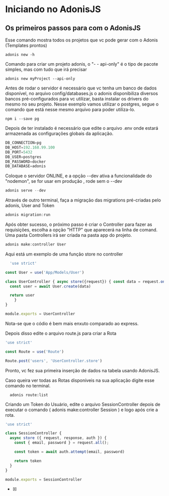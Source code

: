# Iniciando no AdonisJS

## Os primeiros passos para com o AdonisJS

Esse comando mostra todos os projetos que vc pode gerar com o Adonis (Templates prontos)

```
adonis new -h
```

Comando para criar um projeto adonis, o "- - api-only" é o tipo de pacote simples, mas com tudo que irá precisar

```
adonis new myProject --api-only
```

Antes de rodar o servidor é necessário que vc tenha um banco de dados disponível, no arquivo  config/databases.js o adonis disponibiliza diversos bancos pré-configurados para vc utilizar, basta instalar os drivers do mesmo no seu projeto. Nesse exemplo vamos utilizar o postgres, segue o comando que está nesse mesmo arquivo para poder utiliza-lo.

```
npm i --save pg
```

Depois de ter instalado é necessário que edite o arquivo .env onde estará armazenada as configurações globais da aplicação.

```javascript
DB_CONNECTION=pg
DB_HOST=192.168.99.100
DB_PORT=5432
DB_USER=postgres
DB_PASSWORD=docker
DB_DATABASE=adonis
```

Coloque o servidor ONLINE, e a opção --dev ativa a funcionalidade do "nodemon", se for usar em produção , rode sem o --dev

```javascript
adonis serve --dev
```

Através de outro terminal, faça a migração das migrations pré-criadas pelo adonis, User and Token

```javascript
adonis migration:run
```

Após obter sucesso, o próximo passo é criar o Controller para fazer as requisições, escolha a opção "HTTP" que aparecerá na linha de comand. Uma pasta Controllers irá ser criada na pasta app do projeto.

```javascript
adonis make:controller User
```

Aqui está um exemplo de uma função store no controller

```javascript
  'use strict'

const User = use('App/Models/User')

class UserController { async store({request}) { const data = request.only(['username', 'email', 'password'])
  const user = await User.create(data)

  return user
    }
}

module.exports = UserController
```

Nota-se que o códio é bem mais enxuto comparado ao express.

Depois disso edite o arquivo route.js para criar a Rota

```javascript
'use strict'

const Route = use('Route')

Route.post('users', 'UserController.store')
```

Pronto, vc fez sua primeira inserção de dados na tabela usando AdonisJS.

Caso queira ver todas as Rotas disponíveis na sua aplicação digite esse comando no terminal.

```
  adonis route:list
```

Criando um Token do Usuário, edite o arquivo SessionController depois de executar o comando ( adonis make:controller Session ) e logo após crie a rota.

```javascript
'use strict'

class SessionController {
  async store ({ request, response, auth }) {
    const { email, password } = request.all();

    const token = await auth.attempt(email, password)

    return token
  }
}

module.exports = SessionController
```

- [x] 
